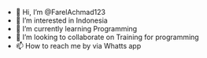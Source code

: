- 👋 Hi, I’m @FarelAchmad123
- 👀 I’m interested in Indonesia
- 🌱 I’m currently learning Programming
- 💞️ I’m looking to collaborate on Training for programming
- 📫 How to reach me by via Whatts app

<!---
FarelAchmad123/FarelAchmad123 is a ✨ special ✨ repository because its `README.md` (this file) appears on your GitHub profile.
You can click the Preview link to take a look at your changes.
--->
